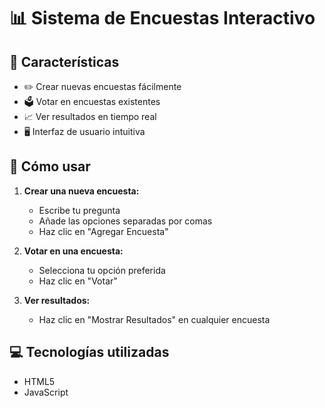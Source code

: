 # 📊 Sistema de Encuestas Interactivo

## 🌟 Características

- ✏️ Crear nuevas encuestas fácilmente
- 🗳️ Votar en encuestas existentes
- 📈 Ver resultados en tiempo real
- 🖥️ Interfaz de usuario intuitiva

## 🚀 Cómo usar

1. **Crear una nueva encuesta:**
   - Escribe tu pregunta
   - Añade las opciones separadas por comas
   - Haz clic en "Agregar Encuesta"

2. **Votar en una encuesta:**
   - Selecciona tu opción preferida
   - Haz clic en "Votar"

3. **Ver resultados:**
   - Haz clic en "Mostrar Resultados" en cualquier encuesta

## 💻 Tecnologías utilizadas

- HTML5
- JavaScript
